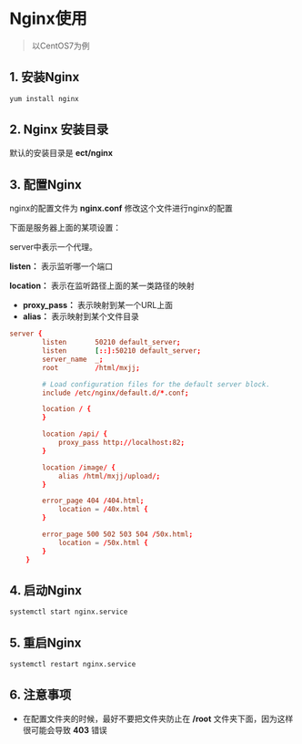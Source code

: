 # Nginx使用

> 以CentOS7为例

## 1. 安装Nginx

```bash
yum install nginx
```

## 2. Nginx 安装目录

默认的安装目录是 **ect/nginx** 

## 3. 配置Nginx

nginx的配置文件为 **nginx.conf** 修改这个文件进行nginx的配置

下面是服务器上面的某项设置：

server中表示一个代理。

**listen：** 表示监听哪一个端口

**location：** 表示在监听路径上面的某一类路径的映射

+ **proxy_pass：** 表示映射到某一个URL上面
+ **alias：** 表示映射到某个文件目录

```conf
server {
        listen       50210 default_server;
        listen       [::]:50210 default_server;
        server_name  _;
        root         /html/mxjj;

        # Load configuration files for the default server block.
        include /etc/nginx/default.d/*.conf;

        location / {
        }

		location /api/ {
			proxy_pass http://localhost:82;
		}

		location /image/ {
			alias /html/mxjj/upload/;
		}

        error_page 404 /404.html;
            location = /40x.html {
        }

        error_page 500 502 503 504 /50x.html;
            location = /50x.html {
        }
    }
```

## 4. 启动Nginx

```bash
systemctl start nginx.service
```

## 5.  重启Nginx

```bash
systemctl restart nginx.service
```

## 6. 注意事项

+ 在配置文件夹的时候，最好不要把文件夹防止在 **/root** 文件夹下面，因为这样很可能会导致 **403** 错误
